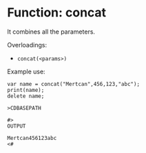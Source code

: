 # Function: concat

It combines all the parameters.

Overloadings:
+ ``concat(<params>)``

Example use:
```
var name = concat("Mertcan",456,123,"abc");
print(name);
delete name;

>CDBASEPATH

#>
OUTPUT

Mertcan456123abc
<#
```
